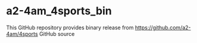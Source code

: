 # a2-4am_4sports_bin
This GitHub repository provides binary release from https://github.com/a2-4am/4sports GitHub source
